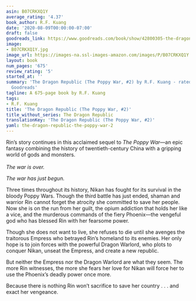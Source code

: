 ```yaml
---
asin: B07CRKXQ1Y
average_rating: '4.37'
book_author: R.F. Kuang
date: '2020-08-09T00:00:00-07:00'
draft: false
goodreads_link: https://www.goodreads.com/book/show/42800305-the-dragon-republic
image:
- B07CRKXQ1Y.jpg
image_url: https://images-na.ssl-images-amazon.com/images/P/B07CRKXQ1Y.01._SCLZZZZZZZ.jpg
layout: book
num_pages: '675'
review_rating: '5'
started_at: ''
summary: 'The Dragon Republic (The Poppy War, #2) by R.F. Kuang - rated 4.37/5 on
  Goodreads'
tagline: A 675-page book by R.F. Kuang
tags:
- R.F. Kuang
title: 'The Dragon Republic (The Poppy War, #2)'
title_without_series: The Dragon Republic
translationKey: 'The Dragon Republic (The Poppy War, #2)'
yaml: the-dragon-republic-the-poppy-war-2
---
```


<p>Rin’s story continues in this acclaimed sequel to <em>The Poppy War</em>—an epic fantasy combining the history of twentieth-century China with a gripping world of gods and monsters.<br /><br /><em>The war is over.</em></p><p>
  <em>The war has just begun.</em>
</p><p>Three times throughout its history, Nikan has fought for its survival in the bloody Poppy Wars. Though the third battle has just ended, shaman and warrior Rin cannot forget the atrocity she committed to save her people. Now she is on the run from her guilt, the opium addiction that holds her like a vice, and the murderous commands of the fiery Phoenix—the vengeful god who has blessed Rin with her fearsome power. </p><p>Though she does not want to live, she refuses to die until she avenges the traitorous Empress who betrayed Rin’s homeland to its enemies. Her only hope is to join forces with the powerful Dragon Warlord, who plots to conquer Nikan, unseat the Empress, and create a new republic. </p><p>But neither the Empress nor the Dragon Warlord are what they seem. The more Rin witnesses, the more she fears her love for Nikan will force her to use the Phoenix’s deadly power once more. </p><p>Because there is nothing Rin won’t sacrifice to save her country . . . and exact her vengeance.</p>